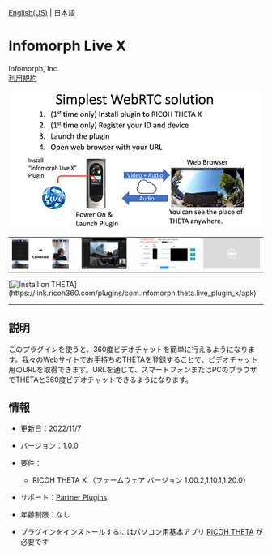 [English(US)](README.md) | 日本語

# Infomorph Live X
Infomorph, Inc.  
[利用規約](https://sites.infomorph.jp/terms-of-use-infomorph-live)

<div align="center">
 <img src="1.png">
 <table>
  <tr>
   <td><img src="2.png"></td>
   <td><img src="3.png"></td>
   <td><img src="4.png"></td>
   <td><img src="../../resources/common/img/noimg.png"></td>
  </tr>
 </table>
</div>

[![Install on THETA](https://assets.ricoh360.com/image/upload/v1/front/theta/install-button.svg?)](https://link.ricoh360.com/plugins/com.infomorph.theta.live_plugin_x/apk)

***

## 説明
このプラグインを使うと、360度ビデオチャットを簡単に行えるようになります。我々のWebサイトでお手持ちのTHETAを登録することで、ビデオチャット用のURLを取得できます。URLを通じて、スマートフォンまたはPCのブラウザでTHETAと360度ビデオチャットできるようになります。

## 情報
  * 更新日：2022/11/7
  * バージョン：1.0.0
  * 要件：
    * RICOH THETA X （ファームウェア バージョン 1.00.2,1.10.1,1.20.0）
  * サポート：[Partner Plugins](https://sites.infomorph.jp/infomorph-live)
  * 年齢制限：なし

* プラグインをインストールするにはパソコン用基本アプリ [RICOH THETA](https://theta360.com/ja/about/application/pc.html#app-detail-01) が必要です
